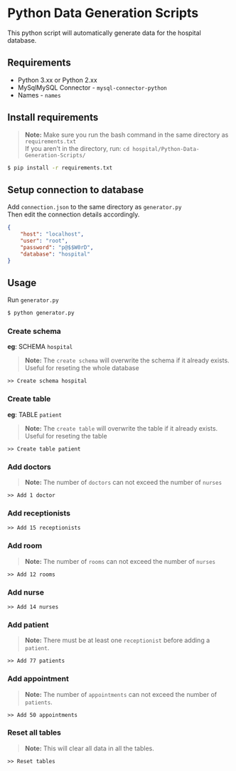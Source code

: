 # Python Data Generation Scripts
This python script will automatically generate data for the hospital database.

## Requirements

- Python 3.xx or Python 2.xx
- MySqlMySQL Connector - `mysql-connector-python`
- Names - `names`

## Install requirements
> <b>Note:</b> Make sure you run the bash command in the same directory as `requirements.txt`<br>If you aren't in the directory, run: `cd hospital/Python-Data-Generation-Scripts/`
```bash
$ pip install -r requirements.txt
```
## Setup connection to database
Add `connection.json` to the same directory as `generator.py`<br>Then edit the connection details accordingly.
```json
{
    "host": "localhost",
    "user": "root",
    "password": "p@$$W0rD",
    "database": "hospital"
}
```
## Usage 
Run `generator.py`
```bash
$ python generator.py
```
### Create schema<br>
**eg**: SCHEMA `hospital`
> <b>Note:</b> The `create schema` will overwrite the schema if it already exists.<br>Useful for reseting the whole database
```
>> Create schema hospital
```
### Create table
**eg**: TABLE `patient`
> <b>Note:</b> The `create table` will overwrite the table if it already exists. <br>Useful for reseting the table
```
>> Create table patient
```
### Add doctors
> <b>Note:</b> The number of `doctors` can not exceed the number of `nurses`
```
>> Add 1 doctor
```
### Add receptionists
```
>> Add 15 receptionists
```
### Add room
> <b>Note:</b> The number of `rooms` can not exceed the number of `nurses`
```
>> Add 12 rooms
```
### Add nurse
```
>> Add 14 nurses
```
### Add patient
> <b>Note:</b> There must be at least one `receptionist` before adding a `patient`.
```
>> Add 77 patients
```
### Add appointment
> <b>Note:</b> The number of `appointments` can not exceed the number of `patients`.
```
>> Add 50 appointments
```
### Reset all tables
> <b>Note:</b> This will clear all data in all the tables.
```
>> Reset tables
```
